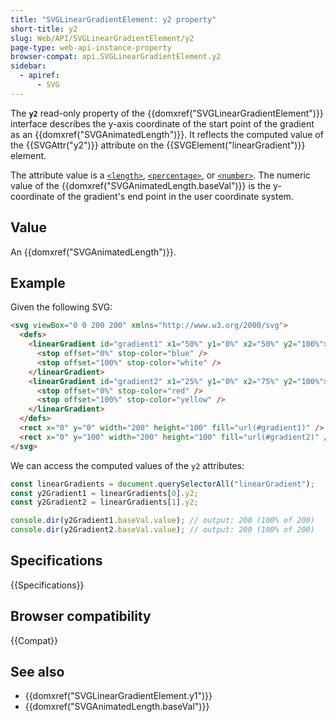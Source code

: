 ```yaml
---
title: "SVGLinearGradientElement: y2 property"
short-title: y2
slug: Web/API/SVGLinearGradientElement/y2
page-type: web-api-instance-property
browser-compat: api.SVGLinearGradientElement.y2
sidebar:
  - apiref:
      - SVG
---
```


The **`y2`** read-only property of the {{domxref("SVGLinearGradientElement")}} interface describes the y-axis coordinate of the start point of the gradient as an {{domxref("SVGAnimatedLength")}}. It reflects the computed value of the {{SVGAttr("y2")}} attribute on the {{SVGElement("linearGradient")}} element.

The attribute value is a [`<length>`](/en-US/docs/Web/SVG/Guides/Content_type#length), [`<percentage>`](/en-US/docs/Web/SVG/Guides/Content_type#percentage), or [`<number>`](/en-US/docs/Web/SVG/Guides/Content_type#number). The numeric value of the {{domxref("SVGAnimatedLength.baseVal")}} is the y-coordinate of the gradient's end point in the user coordinate system.

## Value

An {{domxref("SVGAnimatedLength")}}.

## Example

Given the following SVG:

```html
<svg viewBox="0 0 200 200" xmlns="http://www.w3.org/2000/svg">
  <defs>
    <linearGradient id="gradient1" x1="50%" y1="0%" x2="50%" y2="100%">
      <stop offset="0%" stop-color="blue" />
      <stop offset="100%" stop-color="white" />
    </linearGradient>
    <linearGradient id="gradient2" x1="25%" y1="0%" x2="75%" y2="100%">
      <stop offset="0%" stop-color="red" />
      <stop offset="100%" stop-color="yellow" />
    </linearGradient>
  </defs>
  <rect x="0" y="0" width="200" height="100" fill="url(#gradient1)" />
  <rect x="0" y="100" width="200" height="100" fill="url(#gradient2)" />
</svg>
```

We can access the computed values of the `y2` attributes:

```js
const linearGradients = document.querySelectorAll("linearGradient");
const y2Gradient1 = linearGradients[0].y2;
const y2Gradient2 = linearGradients[1].y2;

console.dir(y2Gradient1.baseVal.value); // output: 200 (100% of 200)
console.dir(y2Gradient2.baseVal.value); // output: 200 (100% of 200)
```

## Specifications

{{Specifications}}

## Browser compatibility

{{Compat}}

## See also

- {{domxref("SVGLinearGradientElement.y1")}}
- {{domxref("SVGAnimatedLength.baseVal")}}
